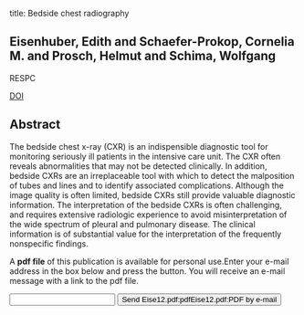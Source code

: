 title: Bedside chest radiography

## Eisenhuber, Edith and Schaefer-Prokop, Cornelia M. and Prosch, Helmut and Schima, Wolfgang
RESPC

<a href="https://doi.org/10.4187/respcare.01712">DOI</a>

## Abstract
The bedside chest x-ray (CXR) is an indispensible diagnostic tool for monitoring seriously ill patients in the intensive care unit. The CXR often reveals abnormalities that may not be detected clinically. In addition, bedside CXRs are an irreplaceable tool with which to detect the malposition of tubes and lines and to identify associated complications. Although the image quality is often limited, bedside CXRs still provide valuable diagnostic information. The interpretation of the bedside CXRs is often challenging, and requires extensive radiologic experience to avoid misinterpretation of the wide spectrum of pleural and pulmonary disease. The clinical information is of substantial value for the interpretation of the frequently nonspecific findings.

A <b>pdf file</b> of this publication is available for personal use.Enter your e-mail address in the box below and press the button. You will receive an e-mail message with a link to the pdf file.
<form action="sender.php">  <input type="text" name="email">  <input type="submit" value="Send Eise12.pdf:pdfEise12.pdf:PDF by e-mail"></form>